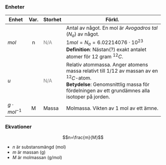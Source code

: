 ### Enheter
| Enhet | Var. | Storhet | Förkl. |
| ----- | :------: | ------- | ------ |
| $mol$ | n | <span style="color: grey">N/A</span> | Antal av något. En mol är *Avogadros tal* ($N_a$) av något.<br>$1mol=N_a=6.022 140 76\cdot 10^{23}$<br>**Definition**: Nästan(?) exakt antalet atomer för 12 gram $^{12}C$. |
| $u$ | | <span style="color: grey">N/A</span> | Relativ atommassa. Anger atomens massa relativt till $1/12$ av massan av en $^{12}C$-atom.<br>**Betydelse**: Genomsnittlig massa för fördelningen av ett grundämnes alla isotoper på jorden. |
| $g\cdot mol^{-1}$ | M | Massa | Molmassa. Vikten av 1 mol av ett ämne. |
### Ekvationer
$$n=\frac{m}{M}$$
- $n$ är substansmängd (mol)
- $m$ är massan (g)
- $M$ är molmassan (g/mol)
